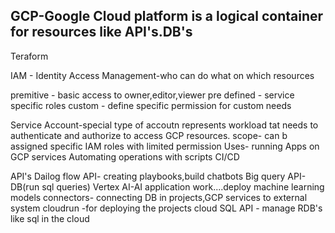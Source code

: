 ## GCP-Google Cloud platform is a logical container for resources like API's.DB's
Teraform

IAM - Identity Access Management-who can do what on which resources

premitive -  basic access to owner,editor,viewer
pre defined - service specific roles
custom - define specific permission for custom needs

Service Account-special type of accoutn represents workload tat needs to authenticate and authorize to access GCP resources.
scope- can b assigned specific IAM roles with limited permission 
Uses- running Apps on GCP services
      Automating operations with scripts CI/CD

API's
Dailog flow API- creating playbooks,build chatbots
Big query API-DB(run sql queries)
Vertex AI-AI application work....deploy machine learning models
connectors- connecting DB in projects,GCP services to external system
cloudrun -for deploying the projects
cloud SQL API - manage RDB's like sql in the cloud
